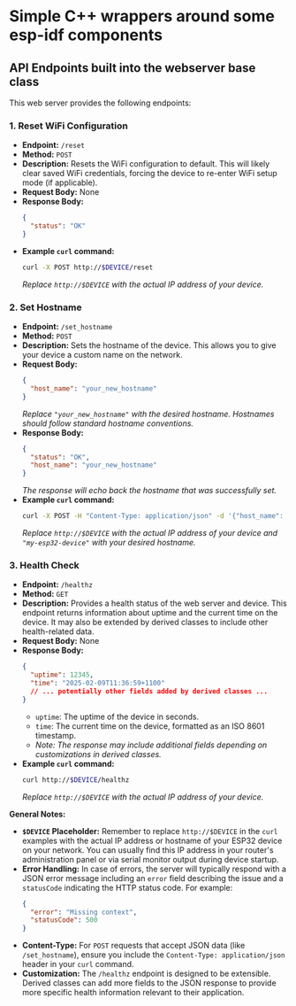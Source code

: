 # Simple C++ wrappers around some esp-idf components

## API Endpoints built into the webserver base class

This web server provides the following endpoints:


### 1. Reset WiFi Configuration

*   **Endpoint:** `/reset`
*   **Method:** `POST`
*   **Description:** Resets the WiFi configuration to default. This will likely clear saved WiFi credentials, forcing the device to re-enter WiFi setup mode (if applicable).
*   **Request Body:** None
*   **Response Body:**
    ```json
    {
      "status": "OK"
    }
    ```
*   **Example `curl` command:**
    ```bash
    curl -X POST http://$DEVICE/reset
    ```
    *Replace `http://$DEVICE` with the actual IP address of your device.*

### 2. Set Hostname

*   **Endpoint:** `/set_hostname`
*   **Method:** `POST`
*   **Description:** Sets the hostname of the device. This allows you to give your device a custom name on the network.
*   **Request Body:**
    ```json
    {
      "host_name": "your_new_hostname"
    }
    ```
    *Replace `"your_new_hostname"` with the desired hostname. Hostnames should follow standard hostname conventions.*
*   **Response Body:**
    ```json
    {
      "status": "OK",
      "host_name": "your_new_hostname"
    }
    ```
    *The response will echo back the hostname that was successfully set.*
*   **Example `curl` command:**
    ```bash
    curl -X POST -H "Content-Type: application/json" -d '{"host_name": "my-esp32-device"}' http://$DEVICE/set_hostname
    ```
    *Replace `http://$DEVICE` with the actual IP address of your device and `"my-esp32-device"` with your desired hostname.*

### 3. Health Check

*   **Endpoint:** `/healthz`
*   **Method:** `GET`
*   **Description:**  Provides a health status of the web server and device. This endpoint returns information about uptime and the current time on the device. It may also be extended by derived classes to include other health-related data.
*   **Request Body:** None
*   **Response Body:**
    ```json
    {
      "uptime": 12345,
      "time": "2025-02-09T11:36:59+1100"
      // ... potentially other fields added by derived classes ...
    }
    ```
    *   `uptime`:  The uptime of the device in seconds.
    *   `time`: The current time on the device, formatted as an ISO 8601 timestamp.
    *   *Note:  The response may include additional fields depending on customizations in derived classes.*
*   **Example `curl` command:**
    ```bash
    curl http://$DEVICE/healthz
    ```
    *Replace `http://$DEVICE` with the actual IP address of your device.*

**General Notes:**

*   **`$DEVICE` Placeholder:**  Remember to replace `http://$DEVICE` in the `curl` examples with the actual IP address or hostname of your ESP32 device on your network. You can usually find this IP address in your router's administration panel or via serial monitor output during device startup.
*   **Error Handling:**  In case of errors, the server will typically respond with a JSON error message including an `error` field describing the issue and a `statusCode` indicating the HTTP status code. For example:
    ```json
    {
      "error": "Missing context",
      "statusCode": 500
    }
    ```
*   **Content-Type:** For `POST` requests that accept JSON data (like `/set_hostname`), ensure you include the `Content-Type: application/json` header in your `curl` command.
*   **Customization:** The `/healthz` endpoint is designed to be extensible. Derived classes can add more fields to the JSON response to provide more specific health information relevant to their application.
